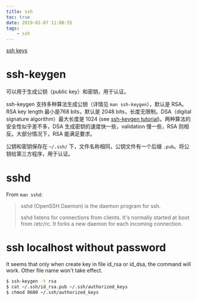 ```yaml
---
title: ssh
toc: true
date: 2019-01-07 11:08:55
tags:
	- ssh
---
```


[ssh keys](https://wiki.archlinux.org/index.php/SSH_keys)

# ssh-keygen

可以用于生成公钥（public key）和密钥，用于认证。

ssh-keygen 支持多种算法生成公钥（详情见 `man ssh-keygen`），默认是 RSA。RSA key length 最小是768 bits，默认是 2048 bits，长度无限制。DSA（digital signature algorithm）最大长度是 1024 (see [ssh-keygen tutorial](https://www.guyrutenberg.com/2007/10/05/ssh-keygen-tutorial-generating-rsa-and-dsa-keys/))。两种算法的安全性似乎差不多，DSA 生成密钥的速度快一些，validation 慢一些，RSA 则相反。大部分情况下，RSA 能满足要求。

公钥和密钥保存在 `~/.ssh/` 下，文件名称相同，公钥文件有一个后缀 `.pub`。将公钥给第三方程序，用于认证。

# sshd

From `man sshd`:

> sshd (OpenSSH Daemon) is the daemon program for ssh.
>
> sshd listens for connections from clients. It's normally started at boot from /etc/rc. It forks a new daemon for each incoming connection.

# ssh localhost without password

It seems that only when create key in file id_rsa or id_dsa, the command will work. Other file name won't take effect.

```sh
$ ssh-keygen -t rsa
$ cat ~/.ssh/id_rsa.pub ~/.ssh/authorized_keys
$ chmod 0600 ~/.ssh/authorized_keys
```



